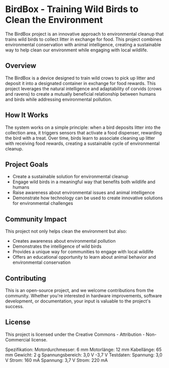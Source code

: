 # BirdBox - Training Wild Birds to Clean the Environment

The BirdBox project is an innovative approach to environmental cleanup that trains wild birds to collect litter in exchange for food. This project combines environmental conservation with animal intelligence, creating a sustainable way to help clean our environment while engaging with local wildlife.

## Overview

The BirdBox is a device designed to train wild crows to pick up litter and deposit it into a designated container in exchange for food rewards. This project leverages the natural intelligence and adaptability of corvids (crows and ravens) to create a mutually beneficial relationship between humans and birds while addressing environmental pollution.

## How It Works

The system works on a simple principle: when a bird deposits litter into the collection area, it triggers sensors that activate a food dispenser, rewarding the bird with a treat. Over time, birds learn to associate cleaning up litter with receiving food rewards, creating a sustainable cycle of environmental cleanup.

## Project Goals

- Create a sustainable solution for environmental cleanup
- Engage wild birds in a meaningful way that benefits both wildlife and humans
- Raise awareness about environmental issues and animal intelligence
- Demonstrate how technology can be used to create innovative solutions for environmental challenges

## Community Impact

This project not only helps clean the environment but also:
- Creates awareness about environmental pollution
- Demonstrates the intelligence of wild birds
- Provides a unique way for communities to engage with local wildlife
- Offers an educational opportunity to learn about animal behavior and environmental conservation

## Contributing

This is an open-source project, and we welcome contributions from the community. Whether you're interested in hardware improvements, software development, or documentation, your input is valuable to the project's success.

## License

This project is licensed under the Creative Commons - Attribution - Non-Commercial license.


Spezifikation:
Motordurchmesser: 6 mm
Motorlänge: 12 mm
Kabellänge: 65 mm
Gewicht: 2 g
Spannungsbereich: 3,0 V -3,7 V
Testdaten:
Spannung: 3,0 V Strom: 160 mA
Spannung: 3,7 V Strom: 220 mA
